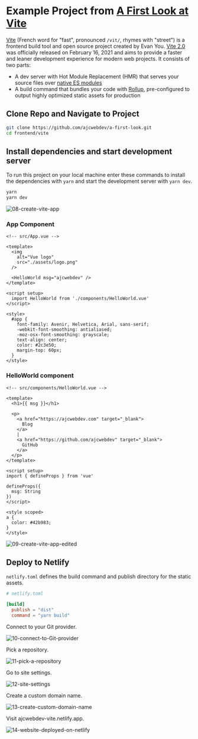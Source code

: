 # Example Project from [A First Look at Vite](https://ajcwebdev.com/2021/03/05/a-first-look-at-vite/)

[Vite](https://vitejs.dev/) (French word for "fast", pronounced `/vit/`, rhymes with "street") is a frontend build tool and open source project created by Evan You. [Vite 2.0](https://dev.to/yyx990803/announcing-vite-2-0-2f0a) was officially released on February 16, 2021 and aims to provide a faster and leaner development experience for modern web projects. It consists of two parts:

* A dev server with Hot Module Replacement (HMR) that serves your source files over [native ES modules](https://developer.mozilla.org/en-US/docs/Web/JavaScript/Guide/Modules)
* A build command that bundles your code with [Rollup](https://rollupjs.org), pre-configured to output highly optimized static assets for production

## Clone Repo and Navigate to Project

```bash
git clone https://github.com/ajcwebdev/a-first-look.git
cd frontend/vite
```

## Install dependencies and start development server

To run this project on your local machine enter these commands to install the dependencies with `yarn` and start the development server with `yarn dev`.

```bash
yarn
yarn dev
```

![08-create-vite-app](https://dev-to-uploads.s3.amazonaws.com/uploads/articles/2cjrtow31cillpopfha1.png)

### App Component

```vue
<!-- src/App.vue -->

<template>
  <img
    alt="Vue logo"
    src="./assets/logo.png"
  />

  <HelloWorld msg="ajcwebdev" />
</template>

<script setup>
  import HelloWorld from './components/HelloWorld.vue'
</script>

<style>
  #app {
    font-family: Avenir, Helvetica, Arial, sans-serif;
    -webkit-font-smoothing: antialiased;
    -moz-osx-font-smoothing: grayscale;
    text-align: center;
    color: #2c3e50;
    margin-top: 60px;
  }
</style>
```

### HelloWorld component

```vue
<!-- src/components/HelloWorld.vue -->

<template>
  <h1>{{ msg }}</h1>

  <p>
    <a href="https://ajcwebdev.com" target="_blank">
      Blog
    </a>
    |
    <a href="https://github.com/ajcwebdev" target="_blank">
      GitHub
    </a>
  </p>
</template>

<script setup>
import { defineProps } from 'vue'

defineProps({
  msg: String
})
</script>

<style scoped>
a {
  color: #42b983;
}
</style>
```

![09-create-vite-app-edited](https://dev-to-uploads.s3.amazonaws.com/uploads/articles/jt1l97olmsnyhy290okz.png)

## Deploy to Netlify

`netlify.toml` defines the build command and publish directory for the static assets.

```toml
# netlify.toml

[build]
  publish = "dist"
  command = "yarn build"
```

Connect to your Git provider.

![10-connect-to-Git-provider](https://dev-to-uploads.s3.amazonaws.com/uploads/articles/jraetzgxnkoyhvgwrn4b.png)

Pick a repository.

![11-pick-a-repository](https://dev-to-uploads.s3.amazonaws.com/uploads/articles/fjyjgeyo5uygvkmsy3yr.png)

Go to site settings.

![12-site-settings](https://dev-to-uploads.s3.amazonaws.com/uploads/articles/y4ngh8quj4ds9k1tyvav.png)

Create a custom domain name.

![13-create-custom-domain-name](https://dev-to-uploads.s3.amazonaws.com/uploads/articles/exj75pgvrnc4arenk4bi.png)

Visit ajcwebdev-vite.netlify.app.

![14-website-deployed-on-netlify](https://dev-to-uploads.s3.amazonaws.com/uploads/articles/ivxqxsc3fe62ttgkpmed.png)